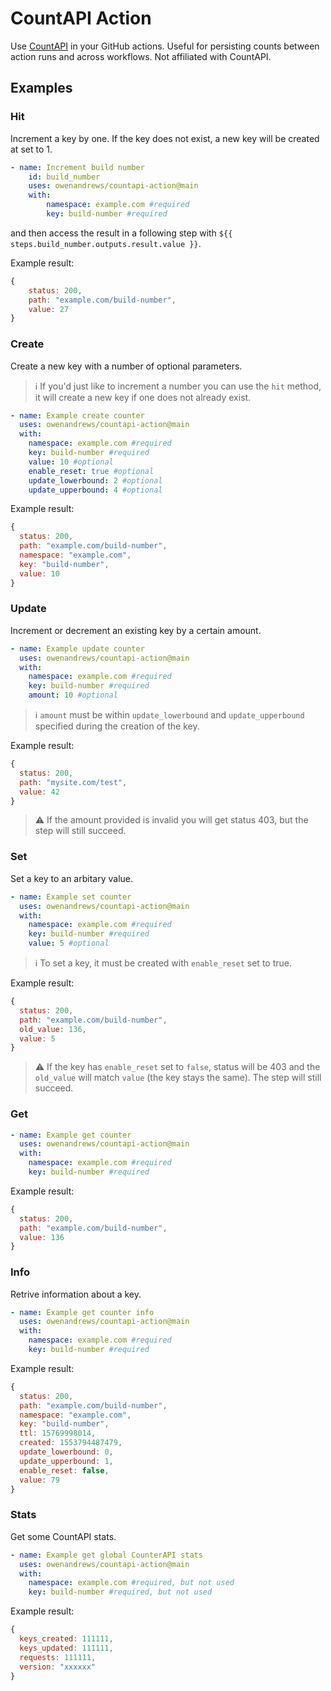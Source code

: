 # CountAPI Action
Use [CountAPI](https://countapi.xyz/) in your GitHub actions. Useful for persisting counts between action runs and across workflows. Not affiliated with CountAPI.

## Examples

### Hit
Increment a key by one. If the key does not exist, a new key will be created at set to 1.
```yaml
- name: Increment build number
    id: build_number
    uses: owenandrews/countapi-action@main
    with:
        namespace: example.com #required
        key: build-number #required
```
and then access the result in a following step with `${{ steps.build_number.outputs.result.value }}`.  

Example result:
```js
{
    status: 200,
    path: "example.com/build-number",
    value: 27
}
```

### Create
Create a new key with a number of optional parameters.
> ℹ️ If you'd just like to increment a number you can use the `hit` method, it will create a new key if one does not already exist.
```yaml
- name: Example create counter
  uses: owenandrews/countapi-action@main
  with:
    namespace: example.com #required
    key: build-number #required
    value: 10 #optional
    enable_reset: true #optional
    update_lowerbound: 2 #optional
    update_upperbound: 4 #optional
```
Example result:
```js
{
  status: 200,
  path: "example.com/build-number",
  namespace: "example.com",
  key: "build-number",
  value: 10
}
```

### Update
Increment or decrement an existing key by a certain amount.
```yaml
- name: Example update counter
  uses: owenandrews/countapi-action@main
  with:
    namespace: example.com #required
    key: build-number #required
    amount: 10 #optional
```
> ℹ️ `amount` must be within `update_lowerbound` and `update_upperbound` specified during the creation of the key.

Example result:
```js
{
  status: 200,
  path: "mysite.com/test",
  value: 42
}
```
> ⚠️ If the amount provided is invalid you will get status 403, but the step will still succeed.

### Set
Set a key to an arbitary value.
```yaml
- name: Example set counter
  uses: owenandrews/countapi-action@main
  with:
    namespace: example.com #required
    key: build-number #required
    value: 5 #optional
```
> ℹ️ To set a key, it must be created with `enable_reset` set to true.

Example result:
```js
{
  status: 200,
  path: "example.com/build-number",
  old_value: 136,
  value: 5
}
```
> ⚠️ If the key has `enable_reset` set to `false`, status will be 403 and the `old_value` will match `value` (the key stays the same). The step will still succeed.

### Get
```yaml
- name: Example get counter
  uses: owenandrews/countapi-action@main
  with:
    namespace: example.com #required
    key: build-number #required
```
Example result:
```js
{
  status: 200,
  path: "example.com/build-number",
  value: 136
}
```

### Info
Retrive information about a key.
```yaml
- name: Example get counter info
  uses: owenandrews/countapi-action@main
  with:
    namespace: example.com #required
    key: build-number #required
```
Example result:
```js
{
  status: 200,
  path: "example.com/build-number",
  namespace: "example.com",
  key: "build-number",
  ttl: 15769998014,
  created: 1553794487479,
  update_lowerbound: 0,
  update_upperbound: 1,
  enable_reset: false,
  value: 79
}
```

### Stats
Get some CountAPI stats.
```yaml
- name: Example get global CounterAPI stats
  uses: owenandrews/countapi-action@main
  with:
    namespace: example.com #required, but not used
    key: build-number #required, but not used
```
Example result:
```js
{
  keys_created: 111111,
  keys_updated: 111111,
  requests: 111111,
  version: "xxxxxx"
}
```
